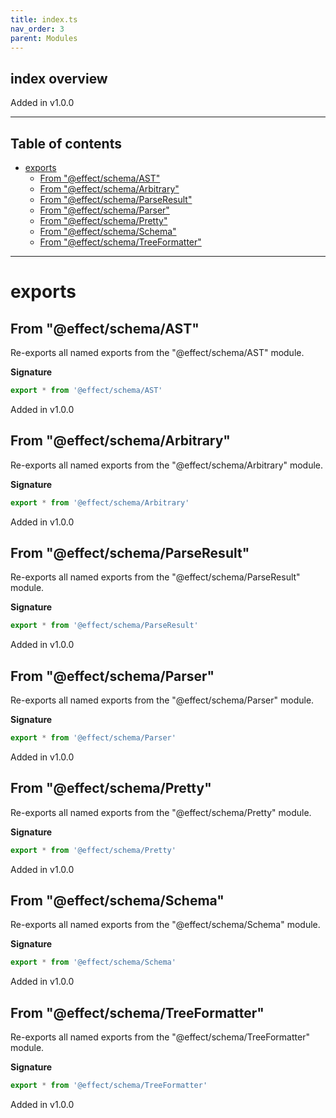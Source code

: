 ```yaml
---
title: index.ts
nav_order: 3
parent: Modules
---
```


## index overview

Added in v1.0.0

---

<h2 class="text-delta">Table of contents</h2>

- [exports](#exports)
  - [From "@effect/schema/AST"](#from-effectschemaast)
  - [From "@effect/schema/Arbitrary"](#from-effectschemaarbitrary)
  - [From "@effect/schema/ParseResult"](#from-effectschemaparseresult)
  - [From "@effect/schema/Parser"](#from-effectschemaparser)
  - [From "@effect/schema/Pretty"](#from-effectschemapretty)
  - [From "@effect/schema/Schema"](#from-effectschemaschema)
  - [From "@effect/schema/TreeFormatter"](#from-effectschematreeformatter)

---

# exports

## From "@effect/schema/AST"

Re-exports all named exports from the "@effect/schema/AST" module.

**Signature**

```ts
export * from '@effect/schema/AST'
```

Added in v1.0.0

## From "@effect/schema/Arbitrary"

Re-exports all named exports from the "@effect/schema/Arbitrary" module.

**Signature**

```ts
export * from '@effect/schema/Arbitrary'
```

Added in v1.0.0

## From "@effect/schema/ParseResult"

Re-exports all named exports from the "@effect/schema/ParseResult" module.

**Signature**

```ts
export * from '@effect/schema/ParseResult'
```

Added in v1.0.0

## From "@effect/schema/Parser"

Re-exports all named exports from the "@effect/schema/Parser" module.

**Signature**

```ts
export * from '@effect/schema/Parser'
```

Added in v1.0.0

## From "@effect/schema/Pretty"

Re-exports all named exports from the "@effect/schema/Pretty" module.

**Signature**

```ts
export * from '@effect/schema/Pretty'
```

Added in v1.0.0

## From "@effect/schema/Schema"

Re-exports all named exports from the "@effect/schema/Schema" module.

**Signature**

```ts
export * from '@effect/schema/Schema'
```

Added in v1.0.0

## From "@effect/schema/TreeFormatter"

Re-exports all named exports from the "@effect/schema/TreeFormatter" module.

**Signature**

```ts
export * from '@effect/schema/TreeFormatter'
```

Added in v1.0.0
